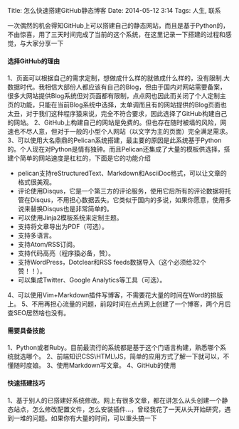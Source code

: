 Title: 怎么快速搭建GitHub静态博客
Date: 2014-05-12 3:14
Tags: 人生, 联系

一次偶然的机会得知GitHub上可以搭建自己的静态网站，而且是基于Python的，不由惊喜，用了三天时间完成了当前的这个系统，在这里记录一下搭建的过程和感觉，与大家分享一下

#### **选择GitHub的理由** ####
1、页面可以根据自己的需求定制，想做成什么样的就做成什么样的，没有限制.大数据时代。我相信大部份人都应该有自己的Blog，但由于国内对网站需要备案，很多大网站提供Blog系统但对页面都有限制，点点网也因此而关闭了个人定制主页的功能，只能在当前Blog系统中选择，太单调而且有的网站提供的Blog页面也太丑，对于我们这种程序猿来说，完全不符合要求，因此选择了GitHub构建自己的网站。
2、GitHub上构建自己的网站是免费的。但也存在随时被墙的风险，网速也不尽人意，但对于一般的小型个人网站（以文字为主的页面）完全满足需求。
3、可以使用大名鼎鼎的Pelican系统搭建，最主要的原因是此系统基于Python的。个人现在对Python是情有独钟。而且Pelican还集成了大量的模板供选择，搭建个简单的网站速度是杠杠的，下面是它的功能介绍

+ pelican支持reStructuredText、Markdown和AsciiDoc格式，可以让文章的格式很美观。
+ 评论使用Disqus，它是一个第三方的评论服务，使用它后所有的评论数据将托管在Disqus，不用担心数据丢失。它类似于国内的多说，如果你愿意，使用多说来替换Disqus也是非常简单的。
+ 可以使用Jinja2模板系统来定制主题。
+ 支持将文章导出为PDF（可选）。
+ 支持多语言。
+ 支持Atom/RSS订阅。
+ 支持代码高亮（程序猿必备，赞）。
+ 支持WordPress，Dotclear和RSS feeds数据导入（这个必须给32个赞！！）。
+ 可以集成Twitter、Google Analytics等工具（可选）。

4、可以使用Vim+Markdown插件写博客，不需要花大量的时间在Word的排版上。
5、不用再担心流量的问题，前段时间在点点网上创建了一个博客，两个月后查SEO居然啥也没有。

#### **需要具备技能** ####
1、Python或者Ruby。目前最流行的系统都是基于这个门语言构建，熟悉哪个系统就选哪个。
2、前端知识CSS\HTML\JS，简单的应用方式了解一下就可以，不懂随时度娘。
3、使用Markdown写文章。
4、GitHub的使用

#### **快速搭建技巧** ####
1、基于别人的已搭建好系统修改。网上有很多文章，都在讲怎么从头创建一个静态站点，怎么修改配置文件，怎么安装插件...，曾经我花了一天从头开始研究，遇到一堆的问题。如果你有大量的时间，可以重头搞一下
